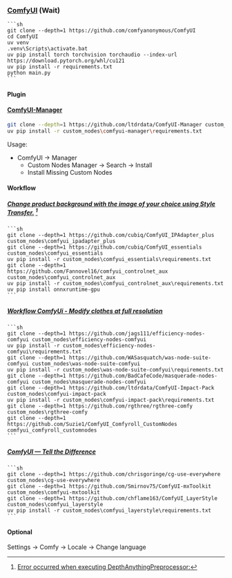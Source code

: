 ### [ComfyUI](https://github.com/comfyanonymous/ComfyUI) (Wait)

````{tab} From source
```sh
git clone --depth=1 https://github.com/comfyanonymous/ComfyUI
cd ComfyUI
uv venv
.venv\Scripts\activate.bat
uv pip install torch torchvision torchaudio --index-url https://download.pytorch.org/whl/cu121
uv pip install -r requirements.txt
python main.py
```
````

#### Plugin

#### [ComfyUI-Manager](https://github.com/ltdrdata/ComfyUI-Manager)

```sh
git clone --depth=1 https://github.com/ltdrdata/ComfyUI-Manager custom_nodes\comfyui-manager
uv pip install -r custom_nodes\comfyui-manager\requirements.txt
```

Usage:

- ComfyUI → Manager
	- Custom Nodes Manager → Search → Install
	- Install Missing Custom Nodes

#### Workflow

##### [Change product background with the image of your choice using Style Transfer.](https://civitai.com/models/413803/change-product-background-with-the-image-of-your-choice-using-style-transfer) [^1]

````{tab} From source
```sh
git clone --depth=1 https://github.com/cubiq/ComfyUI_IPAdapter_plus custom_nodes\comfyui_ipadapter_plus
git clone --depth=1 https://github.com/cubiq/ComfyUI_essentials custom_nodes\comfyui_essentials
uv pip install -r custom_nodes\comfyui_essentials\requirements.txt
git clone --depth=1 https://github.com/Fannovel16/comfyui_controlnet_aux custom_nodes\comfyui_controlnet_aux
uv pip install -r custom_nodes\comfyui_controlnet_aux\requirements.txt
uv pip install onnxruntime-gpu
```
````

##### [Workflow ComfyUi - Modify clothes at full resolution](https://civitai.com/models/304986/workflow-comfyui-modify-clothes-at-full-resolution)

````{tab} From source
```sh
git clone --depth=1 https://github.com/jags111/efficiency-nodes-comfyui custom_nodes\efficiency-nodes-comfyui
uv pip install -r custom_nodes\efficiency-nodes-comfyui\requirements.txt
git clone --depth=1 https://github.com/WASasquatch/was-node-suite-comfyui custom_nodes\was-node-suite-comfyui
uv pip install -r custom_nodes\was-node-suite-comfyui\requirements.txt
git clone --depth=1 https://github.com/BadCafeCode/masquerade-nodes-comfyui custom_nodes\masquerade-nodes-comfyui
git clone --depth=1 https://github.com/ltdrdata/ComfyUI-Impact-Pack custom_nodes\comfyui-impact-pack
uv pip install -r custom_nodes\comfyui-impact-pack\requirements.txt
git clone --depth=1 https://github.com/rgthree/rgthree-comfy custom_nodes\rgthree-comfy
git clone --depth=1 https://github.com/Suzie1/ComfyUI_Comfyroll_CustomNodes comfyui_comfyroll_customnodes
```
````

##### [ComfyUI — Tell the Difference](https://civitai.com/models/533218/comfyui-tell-the-difference)

````{tab} From source
```sh
git clone --depth=1 https://github.com/chrisgoringe/cg-use-everywhere custom_nodes\cg-use-everywhere
git clone --depth=1 https://github.com/Smirnov75/ComfyUI-mxToolkit custom_nodes\comfyui-mxtoolkit
git clone --depth=1 https://github.com/chflame163/ComfyUI_LayerStyle custom_nodes\comfyui_layerstyle
uv pip install -r custom_nodes\comfyui_layerstyle\requirements.txt
```
````

#### Optional

Settings → Comfy → Locale → Change language

[^1]: [Error occurred when executing DepthAnythingPreprocessor:](https://github.com/Fannovel16/comfyui_controlnet_aux/issues/338)